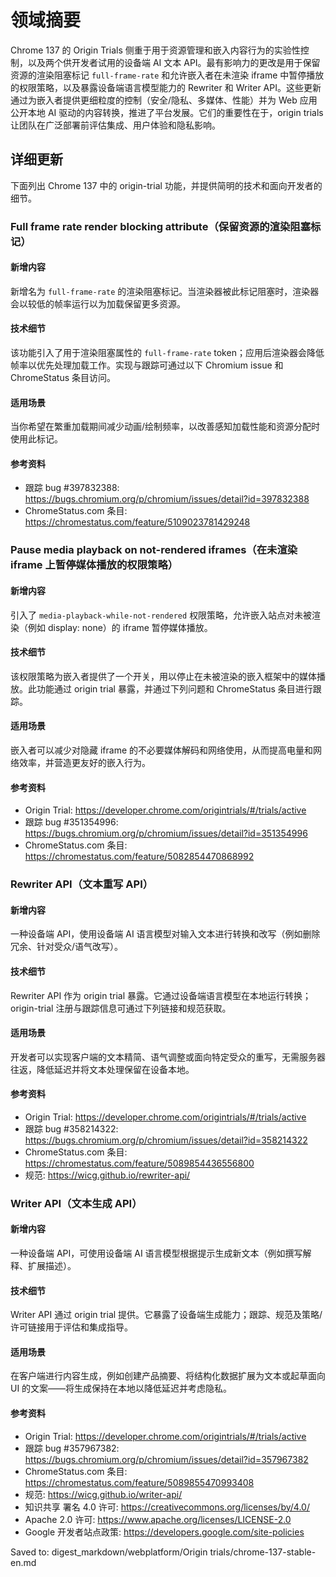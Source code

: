 # 领域摘要

Chrome 137 的 Origin Trials 侧重于用于资源管理和嵌入内容行为的实验性控制，以及两个供开发者试用的设备端 AI 文本 API。最有影响力的更改是用于保留资源的渲染阻塞标记 `full-frame-rate` 和允许嵌入者在未渲染 iframe 中暂停播放的权限策略，以及暴露设备端语言模型能力的 Rewriter 和 Writer API。这些更新通过为嵌入者提供更细粒度的控制（安全/隐私、多媒体、性能）并为 Web 应用公开本地 AI 驱动的内容转换，推进了平台发展。它们的重要性在于，origin trials 让团队在广泛部署前评估集成、用户体验和隐私影响。

## 详细更新

下面列出 Chrome 137 中的 origin-trial 功能，并提供简明的技术和面向开发者的细节。

### Full frame rate render blocking attribute（保留资源的渲染阻塞标记）

#### 新增内容
新增名为 `full-frame-rate` 的渲染阻塞标记。当渲染器被此标记阻塞时，渲染器会以较低的帧率运行以为加载保留更多资源。

#### 技术细节
该功能引入了用于渲染阻塞属性的 `full-frame-rate` token；应用后渲染器会降低帧率以优先处理加载工作。实现与跟踪可通过以下 Chromium issue 和 ChromeStatus 条目访问。

#### 适用场景
当你希望在繁重加载期间减少动画/绘制频率，以改善感知加载性能和资源分配时使用此标记。

#### 参考资料
- 跟踪 bug #397832388: https://bugs.chromium.org/p/chromium/issues/detail?id=397832388  
- ChromeStatus.com 条目: https://chromestatus.com/feature/5109023781429248

### Pause media playback on not-rendered iframes（在未渲染 iframe 上暂停媒体播放的权限策略）

#### 新增内容
引入了 `media-playback-while-not-rendered` 权限策略，允许嵌入站点对未被渲染（例如 display: none）的 iframe 暂停媒体播放。

#### 技术细节
该权限策略为嵌入者提供了一个开关，用以停止在未被渲染的嵌入框架中的媒体播放。此功能通过 origin trial 暴露，并通过下列问题和 ChromeStatus 条目进行跟踪。

#### 适用场景
嵌入者可以减少对隐藏 iframe 的不必要媒体解码和网络使用，从而提高电量和网络效率，并营造更友好的嵌入行为。

#### 参考资料
- Origin Trial: https://developer.chrome.com/origintrials/#/trials/active  
- 跟踪 bug #351354996: https://bugs.chromium.org/p/chromium/issues/detail?id=351354996  
- ChromeStatus.com 条目: https://chromestatus.com/feature/5082854470868992

### Rewriter API（文本重写 API）

#### 新增内容
一种设备端 API，使用设备端 AI 语言模型对输入文本进行转换和改写（例如删除冗余、针对受众/语气改写）。

#### 技术细节
Rewriter API 作为 origin trial 暴露。它通过设备端语言模型在本地运行转换；origin-trial 注册与跟踪信息可通过下列链接和规范获取。

#### 适用场景
开发者可以实现客户端的文本精简、语气调整或面向特定受众的重写，无需服务器往返，降低延迟并将文本处理保留在设备本地。

#### 参考资料
- Origin Trial: https://developer.chrome.com/origintrials/#/trials/active  
- 跟踪 bug #358214322: https://bugs.chromium.org/p/chromium/issues/detail?id=358214322  
- ChromeStatus.com 条目: https://chromestatus.com/feature/5089854436556800  
- 规范: https://wicg.github.io/rewriter-api/

### Writer API（文本生成 API）

#### 新增内容
一种设备端 API，可使用设备端 AI 语言模型根据提示生成新文本（例如撰写解释、扩展描述）。

#### 技术细节
Writer API 通过 origin trial 提供。它暴露了设备端生成能力；跟踪、规范及策略/许可链接用于评估和集成指导。

#### 适用场景
在客户端进行内容生成，例如创建产品摘要、将结构化数据扩展为文本或起草面向 UI 的文案——将生成保持在本地以降低延迟并考虑隐私。

#### 参考资料
- Origin Trial: https://developer.chrome.com/origintrials/#/trials/active  
- 跟踪 bug #357967382: https://bugs.chromium.org/p/chromium/issues/detail?id=357967382  
- ChromeStatus.com 条目: https://chromestatus.com/feature/5089855470993408  
- 规范: https://wicg.github.io/writer-api/  
- 知识共享 署名 4.0 许可: https://creativecommons.org/licenses/by/4.0/  
- Apache 2.0 许可: https://www.apache.org/licenses/LICENSE-2.0  
- Google 开发者站点政策: https://developers.google.com/site-policies

Saved to: digest_markdown/webplatform/Origin trials/chrome-137-stable-en.md